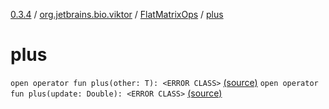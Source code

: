 [0.3.4](../../index.md) / [org.jetbrains.bio.viktor](../index.md) / [FlatMatrixOps](index.md) / [plus](.)

# plus

`open operator fun plus(other: T): <ERROR CLASS>` [(source)](https://github.com/JetBrains-Research/viktor/blob/0.3.4/src/main/kotlin/org/jetbrains/bio/viktor/StridedMatrix.kt#L131)
`open operator fun plus(update: Double): <ERROR CLASS>` [(source)](https://github.com/JetBrains-Research/viktor/blob/0.3.4/src/main/kotlin/org/jetbrains/bio/viktor/StridedMatrix.kt#L138)